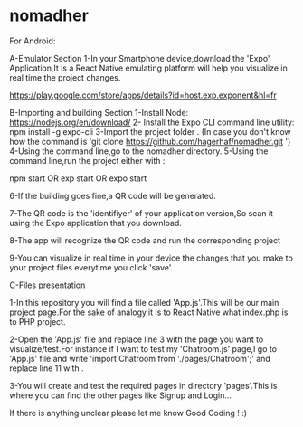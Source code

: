 # nomadher
For Android:


A-Emulator Section
1-In your Smartphone device,download the 'Expo' Application,It is a React Native emulating platform will help you visualize in real time the project changes.

https://play.google.com/store/apps/details?id=host.exp.exponent&hl=fr

B-Importing and building Section
1-Install Node: https://nodejs.org/en/download/
2- Install the Expo CLI command line utility: npm install -g expo-cli
3-Import the project folder . (In case you don't know how the command is 'git clone https://github.com/hagerhaf/nomadher.git ')
4-Using the command line,go to the nomadher directory.
5-Using the command line,run the project either with :

npm start
OR
exp start
OR
expo start

6-If the building goes fine,a QR code will be generated.

7-The QR code is the 'identifiyer' of your application version,So scan it using the Expo application that you download.

8-The app will recognize the QR code and run the corresponding project

9-You can visualize in real time in your device the changes that you make to your project files everytime you click 'save'.



C-Files presentation

1-In this repository you will find a file called 'App.js'.This will be our main project page.For the sake of analogy,it is to React Native what index.php is to PHP project.

2-Open the 'App.js' file and replace line 3 with the page you want to visualize/test.For instance if I want to test my 'Chatroom.js' page,I go to 'App.js' file and write 'import Chatroom from './pages/Chatroom';' and replace line 11 with <Chatroom/>.

3-You will create and test the required pages in directory 'pages'.This is where you can find the other pages like Signup and Login...


If there is anything unclear please let me know
Good Coding ! :)
